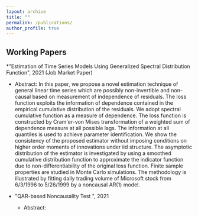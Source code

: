 ```yaml
---
layout: archive
title: ""
permalink: /publications/
author_profile: true
---
```



Working Papers
-----
*"Estimation of Time Series Models Using Generalized Spectral Distribution Function"</a>, 2021 (Job Market Paper)
  * Abstract: In this paper, we propose a novel estimation technique of general linear time series which are possibly non-invertible and non-causal based on measurement of independence of residuals. The loss function exploits the information of dependence contained in the empirical cumulative distribution of the residuals. We adopt spectral cumulative function as a measure of dependence. The loss function is constructed by Cram\'er-von Mises transformation of a weighted sum of dependence measure at all possible lags. The information at all quantiles is used to achieve parameter identification. We show the consistency of the proposed estimator without imposing conditions on higher order moments of innovations under iid structure. The asymptotic distribution of the estimator is investigated by using a smoothed cumulative distribution function to approximate the indicator function due to non-differentiability of the original loss function. Finite sample properties are studied in Monte Carlo simulations. The methodology is illustrated by fitting daily trading volume of Microsoft stock from 6/3/1996 to 5/26/1999 by a noncausal AR(1) model.

* "QAR-based Noncausality Test "</a>, 2021 
  * Abstract:
